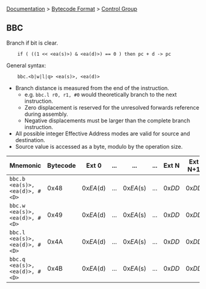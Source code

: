 [Documentation](../../README.md) > [Bytecode Format](../README.md) > [Control Group](../InstructionsControl.md)

## BBC

Branch if bit is clear.

        if ( ((1 << <ea(s)>) & <ea(d)>) == 0 ) then pc + d -> pc

General syntax:

        bbc.<b|w|l|q> <ea(s)>, <ea(d)>

* Branch distance is measured from the end of the instruction.
    - e.g. `bbc.l r0, r1, #0` would theoretically branch to the next instruction.
    - Zero displacement is reserved for the unresolved forwards reference during assembly.
    - Negative displacements must be larger than the complete branch instruction.
* All possible integer Effective Address modes are valid for source and destination.
* Source value is accessed as a byte, modulo by the operation size.

| Mnemonic | Bytecode | Ext 0 | ... | ... | ... | Ext N | Ext N+1 | Ext N+2 | Ext N+3 |
| - | - | - | - | - | - | - | - | - | - |
| `bbc.b <ea(s)>, <ea(d)>, #<D>` | 0x48 | 0x*EA*(d) | ... | 0x*EA*(s) | ... | 0x*DD* | 0x*DD* | 0x*DD* | 0x*DD* |
| `bbc.w <ea(s)>, <ea(d)>, #<D>` | 0x49 | 0x*EA*(d) | ... | 0x*EA*(s) | ... | 0x*DD* | 0x*DD* | 0x*DD* | 0x*DD* |
| `bbc.l <ea(s)>, <ea(d)>, #<D>` | 0x4A | 0x*EA*(d) | ... | 0x*EA*(s) | ... | 0x*DD* | 0x*DD* | 0x*DD* | 0x*DD* |
| `bbc.q <ea(s)>, <ea(d)>, #<D>` | 0x4B | 0x*EA*(d) | ... | 0x*EA*(s) | ... | 0x*DD* | 0x*DD* | 0x*DD* | 0x*DD* |

